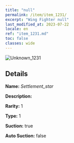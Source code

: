 ```yaml
---
title: "null"
permalink: /item/item_1231/
excerpt: "Wing Fighter null"
last_modified_at: 2023-07-22
locale: en
ref: "item_1231.md"
toc: false
classes: wide
---
```



 ![Unknown_1231](/images/item/Settlement_star_p.png)



## Details

 **Name:** *Settlement_star* 

 **Description:** 

 **Rarity:** 1 

 **Type:** 1 

 **Suction:** true 

 **Auto Suction:** false 


